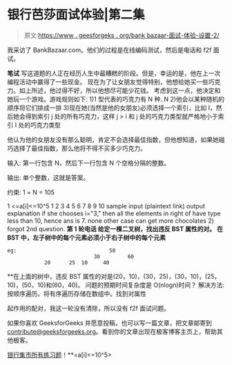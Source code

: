 # 银行芭莎面试体验|第二集

> 原文:[https://www . geesforgeks . org/bank bazaar-面试-体验-设置-2/](https://www.geeksforgeeks.org/bankbazaar-interview-experience-set-2/)

我采访了 BankBazaar.com。他们的过程是在线编码测试，然后是电话和 f2f 面试。

**笔试**
写这道题的人正在经历人生中最糟糕的阶段。但是，幸运的是，他在上一次编程活动中赢得了一些现金。
现在为了让女朋友觉得特别，他想给她买一些巧克力。如上所述，他过得不好，所以他想尽可能少花钱。
考虑到这一点，他决定和她玩一个游戏。游戏规则如下:
1)1 型代表的巧克力有 N 种..N
2)他会以某种随机的顺序将它们排成一排
3)现在她(当然是他的女朋友)必须选择一个索引，比如 I，然后她会得到索引 j 处的所有巧克力，这样 j > i 和 j 处的巧克力类型就严格地小于索引 I 处的巧克力类型

他认为他的女朋友没有那么聪明，肯定不会选择最佳指数，但他想知道，如果她碰巧选择了最佳指数，那么他将不得不买多少巧克力。

输入:
第一行包含 N，然后下一行包含 N 个空格分隔的整数。

输出:
单个整数，这就是答案。

约束:
1 = N = 105

1 <=a[i]<=10^5 1 2 3 4 5 6 7 8 9 10 sample input (plaintext link) output explanation if she chooses i="3," then all the elements in right of have type less than 10, hence ans is 7\. none other case can get more chocolates 2) forgot 2nd question. **第 1 轮电话
给定一棵二叉树，找出违反 BST 属性的对。
在 BST 中，左子树中的每个元素必须小于右子树中的每个元素**

```
eg:                              50
                            30         60
			20      25  10     40 
```

 **在上面的树中，违反 BST 属性的对是(20，10)，(30，25)，(30，10)，(25，10)，(50，10)和(60，40)。
问题的预期时间复杂度是 O(nlogn)时间？
解决方法:按顺序遍历。将有序遍历存储在数组中。找到对属性

起作用的配对，我这一轮没有清除，所以没有 f2f 面试问题。

如果你喜欢 GeeksforGeeks 并愿意投稿，也可以写一篇文章，把文章邮寄到 contribute@geeksforgeeks.org。看到你的文章出现在极客博客主页上，帮助其他极客。

[银行集市所有练习题](https://practice.geeksforgeeks.org/company/BankBazaar/)！**=a[i]<=10^5>